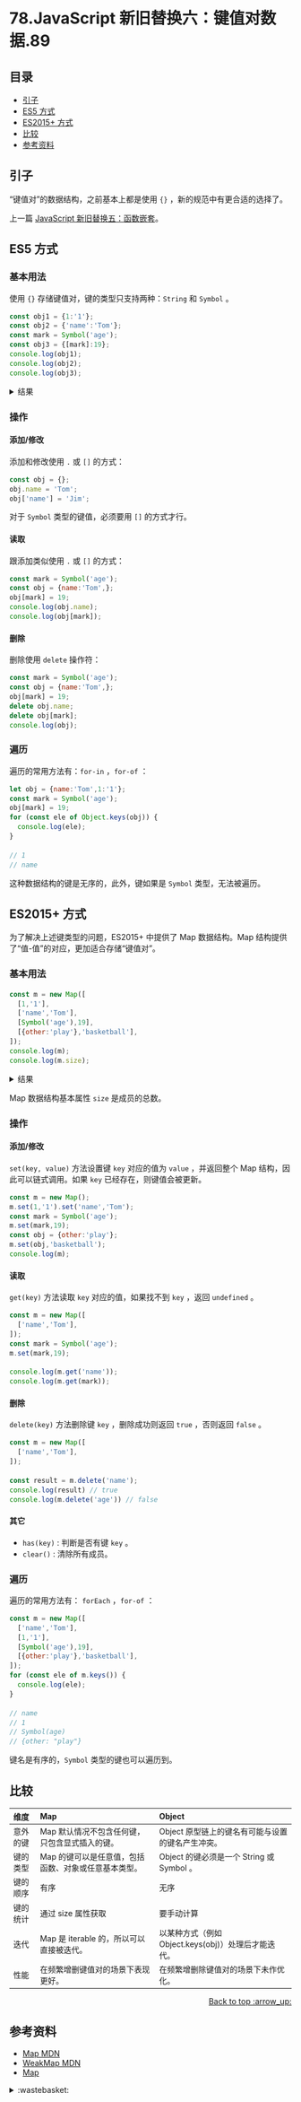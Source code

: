 # 78.JavaScript 新旧替换六：键值对数据.89
## <a name="index"></a> 目录
- [引子](#start)
- [ES5 方式](#es5)
- [ES2015+ 方式](#es2015)
- [比较](#compare)
- [参考资料](#reference)


## <a name="start"></a> 引子
“键值对”的数据结构，之前基本上都是使用 `{}` ，新的规范中有更合适的选择了。

上一篇 [JavaScript 新旧替换五：函数嵌套][url-segment-52]。

## <a name="es5"></a> ES5 方式
### 基本用法
使用 `{}` 存储键值对，键的类型只支持两种：`String` 和 `Symbol` 。
```js
const obj1 = {1:'1'};
const obj2 = {'name':'Tom'};
const mark = Symbol('age');
const obj3 = {[mark]:19};
console.log(obj1);
console.log(obj2);
console.log(obj3);
```
<details>
<summary>结果</summary>

![78-object-base][url-local-1]

上面的 `obj1` 的键名虽然是一个数字，但会被转换为字符串。

</details>

### 操作
#### 添加/修改
添加和修改使用 `.` 或 `[]` 的方式：
```js
const obj = {};
obj.name = 'Tom';
obj['name'] = 'Jim';
```
对于 `Symbol` 类型的键值，必须要用 `[]` 的方式才行。


#### 读取
跟添加类似使用 `.` 或 `[]` 的方式：
```js
const mark = Symbol('age');
const obj = {name:'Tom',};
obj[mark] = 19;
console.log(obj.name);
console.log(obj[mark]);
```

#### 删除
删除使用 `delete` 操作符：
```js
const mark = Symbol('age');
const obj = {name:'Tom',};
obj[mark] = 19;
delete obj.name;
delete obj[mark];
console.log(obj);
```

### 遍历
遍历的常用方法有：`for-in` ，`for-of` ：
```js
let obj = {name:'Tom',1:'1'};
const mark = Symbol('age');
obj[mark] = 19;
for (const ele of Object.keys(obj)) {
  console.log(ele);
}

// 1
// name
```
这种数据结构的键是无序的，此外，键如果是 `Symbol` 类型，无法被遍历。


## <a name="es2015"></a> ES2015+ 方式
为了解决上述键类型的问题，ES2015+ 中提供了 Map 数据结构。Map 结构提供了“值-值”的对应，更加适合存储“键值对”。
### 基本用法
```js
const m = new Map([
  [1,'1'],
  ['name','Tom'],
  [Symbol('age'),19],
  [{other:'play'},'basketball'],
]);
console.log(m);
console.log(m.size);
```

<details>
<summary>结果</summary>

![78-map-base][url-local-2]

</details>

Map 数据结构基本属性 `size` 是成员的总数。

### 操作
#### 添加/修改
`set(key, value)` 方法设置键 `key` 对应的值为 `value` ，并返回整个 Map 结构，因此可以链式调用。如果 `key` 已经存在，则键值会被更新。
```js
const m = new Map();
m.set(1,'1').set('name','Tom');
const mark = Symbol('age');
m.set(mark,19);
const obj = {other:'play'};
m.set(obj,'basketball');
console.log(m);
```

#### 读取
`get(key)` 方法读取 `key` 对应的值，如果找不到 `key` ，返回 `undefined` 。
```js
const m = new Map([
  ['name','Tom'],
]);
const mark = Symbol('age');
m.set(mark,19);

console.log(m.get('name'));
console.log(m.get(mark));
```

#### 删除
`delete(key)` 方法删除键 `key` ，删除成功则返回 `true` ，否则返回 `false` 。
```js
const m = new Map([
  ['name','Tom'],
]);

const result = m.delete('name');
console.log(result) // true
console.log(m.delete('age')) // false

```

#### 其它
- `has(key)` : 判断是否有键 `key` 。
- `clear()` : 清除所有成员。

### 遍历
遍历的常用方法有： `forEach` ，`for-of` ：
```js
const m = new Map([
  ['name','Tom'],
  [1,'1'],
  [Symbol('age'),19],
  [{other:'play'},'basketball'],
]);
for (const ele of m.keys()) {
  console.log(ele);
}

// name
// 1
// Symbol(age)
// {other: "play"}
```
键名是有序的，`Symbol` 类型的键也可以遍历到。


## <a name="compare"></a> 比较
维度 | Map | Object
:------------ | :------------- | :-------------
意外的键 | 	Map 默认情况不包含任何键，只包含显式插入的键。 | Object 原型链上的键名有可能与设置的键名产生冲突。
键的类型 | Map 的键可以是任意值，包括函数、对象或任意基本类型。 | Object 的键必须是一个 String 或 Symbol 。
键的顺序 | 有序 | 无序
键的统计 | 通过 size 属性获取 | 要手动计算
迭代 | Map 是 iterable 的，所以可以直接被迭代。 | 以某种方式（例如 Object.keys(obj)）处理后才能迭代。
性能 | 在频繁增删键值对的场景下表现更好。 | 在频繁增删除键值对的场景下未作优化。

<div align="right"><a href="#index">Back to top :arrow_up:</a></div>


## <a name="reference"></a> 参考资料
- [Map MDN][url-mdn-1]
- [WeakMap MDN][url-mdn-1]
- [Map][url-docs-1]


[url-mdn-1]:https://developer.mozilla.org/zh-CN/docs/Web/JavaScript/Reference/Global_Objects/Map
[url-mdn-2]:https://developer.mozilla.org/zh-CN/docs/Web/JavaScript/Reference/Global_Objects/WeakMap
[url-docs-1]:https://es6.ruanyifeng.com/#docs/set-map#Map

[url-segment-52]:https://github.com/XXHolic/segment/issues/59

[url-local-1]:../images/78/object-base.png
[url-local-2]:../images/78/map-base.png

<details>
<summary>:wastebasket:</summary>

![n-poster][url-local-poster]

</details>

[url-book]:https://book.douban.com/subject/26916012/
[url-local-poster]:../images/n/poster.jpg
